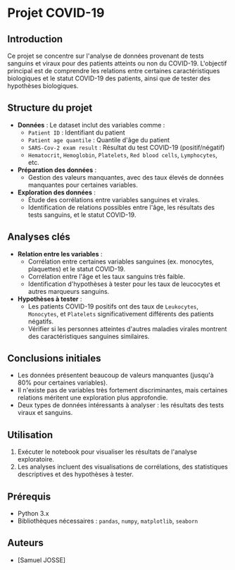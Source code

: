 # Projet COVID-19

## Introduction
Ce projet se concentre sur l'analyse de données provenant de tests sanguins et viraux pour des patients atteints ou non du COVID-19. L'objectif principal est de comprendre les relations entre certaines caractéristiques biologiques et le statut COVID-19 des patients, ainsi que de tester des hypothèses biologiques.

## Structure du projet
- **Données** : Le dataset inclut des variables comme :
  - `Patient ID` : Identifiant du patient
  - `Patient age quantile` : Quantile d'âge du patient
  - `SARS-Cov-2 exam result` : Résultat du test COVID-19 (positif/négatif)
  - `Hematocrit`, `Hemoglobin`, `Platelets`, `Red blood cells`, `Lymphocytes`, etc.
- **Préparation des données** :
  - Gestion des valeurs manquantes, avec des taux élevés de données manquantes pour certaines variables.
- **Exploration des données** :
  - Étude des corrélations entre variables sanguines et virales.
  - Identification de relations possibles entre l'âge, les résultats des tests sanguins, et le statut COVID-19.
  
## Analyses clés
- **Relation entre les variables** :
  - Corrélation entre certaines variables sanguines (ex. monocytes, plaquettes) et le statut COVID-19.
  - Corrélation entre l'âge et les taux sanguins très faible.
  - Identification d'hypothèses à tester pour les taux de leucocytes et autres marqueurs sanguins.
- **Hypothèses à tester** :
  - Les patients COVID-19 positifs ont des taux de `Leukocytes`, `Monocytes`, et `Platelets` significativement différents des patients négatifs.
  - Vérifier si les personnes atteintes d'autres maladies virales montrent des caractéristiques sanguines similaires.

## Conclusions initiales
- Les données présentent beaucoup de valeurs manquantes (jusqu'à 80% pour certaines variables).
- Il n'existe pas de variables très fortement discriminantes, mais certaines relations méritent une exploration plus approfondie.
- Deux types de données intéressants à analyser : les résultats des tests viraux et sanguins.

## Utilisation
1. Exécuter le notebook pour visualiser les résultats de l'analyse exploratoire.
2. Les analyses incluent des visualisations de corrélations, des statistiques descriptives et des hypothèses à tester.

## Prérequis
- Python 3.x
- Bibliothèques nécessaires : `pandas`, `numpy`, `matplotlib`, `seaborn`

## Auteurs
- [Samuel JOSSE]

